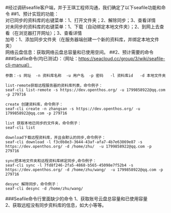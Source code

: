 #经过调研seafile客户端，并于王琪工程师沟通，我们确定了以下seafile功能和命令
##1、预计实现的功能：<br>
对已同步的资料库的右键菜单：1、打开文件夹；2、解除同步；3、查看详情<br>
对未同步的资料库的右键菜单：1、下载（自动绑定本地文件夹）；2、到网上去查看（在浏览器打开网址）；3、查看详情<br>
加号：1、添加同步文件夹（在服务器端创建一个新的资料库，并绑定本地文件夹）<br>
网络云盘信息：获取网络云盘总容量和已使用空间。
##2、预计需要的命令
###Seafile命令(均已测试)：（网址：https://seacloud.cc/group/3/wiki/seafile-cli-manual）

```
参数：-s 网址  -n 资料库名称  -u 用户名  -p 密码   -l 资料库id   -d 本地文件夹

list-remote获取远程服务器的资料库列表，命令例子：
seaf-cli list-remote -s https://dev.openthos.org/ -u 1799858922@qq.com -p 279716

create 创建资料库，命令例子：
seaf-cli create -n zhangsan -s https://dev.openthos.org/ -u 1799858922@qq.com -p 279716

list 获取本地已同步的文件夹，命令例子：
seaf-cli list

download下载远程资料库，并且会默认的同步,命令例子：
seaf-cli download -l f3c0b8e3-3644-43af-afa7-4b7e63869e87 -s  https://dev.openthos.org/ -d /home/zhu/  -u 1799858922@qq.com -p 279716

sync把本地文件夹和远程资料库绑定同步,命令例子：
seaf-cli sync -l 7fd8f246-2fa5-4868-b565-45098e7f52b4 -s  https://dev.openthos.org/ -d /home/zhu/wang/  -u 1799858922@qq.com -p 279716

desync 解除同步，命令例子：
seaf-cli desync -d /home/zhu/wang/
```
###Seafile命令行里面缺少的命令
1、获取账号云盘总容量和已使用容量<br>
2、获取远程没有同步资料库的信息，如大小等等。
